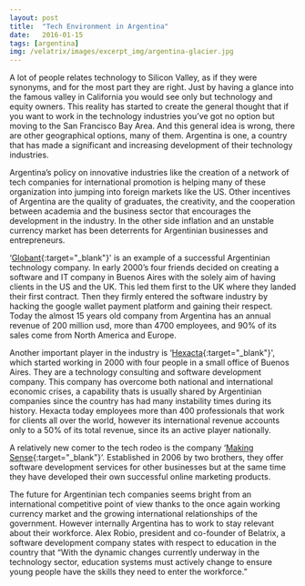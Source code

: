 ```yaml
---
layout: post
title:  "Tech Environment in Argentina"
date:   2016-01-15
tags: [argentina]
img: /velatrix/images/excerpt_img/argentina-glacier.jpg
---
```

A lot of people relates technology to Silicon Valley, as if they were synonyms, and for the most part they are right. Just by having a glance into the famous valley in California you would see only but technology and equity owners. This reality has started to create the general thought that if you want to work in the technology industries you’ve got no option but moving to the San Francisco Bay Area. And this general idea is wrong, there are other geographical options, many of them. Argentina is one, a country that has made a significant and increasing development of their technology industries.

Argentina’s policy on innovative industries like the creation of a network of tech companies for international promotion is helping many of these organization into jumping into foreign markets like the US. Other incentives of Argentina are the quality of graduates, the creativity, and the cooperation between academia and the business sector that encourages the development in the industry. In the other side inflation and an unstable currency market has been deterrents for Argentinian businesses and entrepreneurs.

‘[Globant](https://www.globant.com/){:target="_blank"}' is an example of a successful Argentinian technology company. In early 2000’s four friends decided on creating a software and IT company in Buenos Aires with the solely aim of having clients in the US and the UK. This led them first to the UK where they landed their first contract. Then they firmly entered the software industry by hacking the google wallet payment platform and gaining their respect. Today the almost 15 years old company from Argentina has an annual revenue of 200 million usd, more than 4700 employees, and 90% of its sales come from North America and Europe.

Another important player in the industry is ‘[Hexacta](http://www.hexacta.com/){:target="_blank"}', which started working in 2000 with four people in a small office of Buenos Aires. They are a technology consulting and software development company. This company has overcome both national and international economic crises, a capability thats is usually shared by Argentinian companies since the country has had many instability times during its history. Hexacta today employees more than 400 professionals that work for clients all over the world, however its international revenue accounts only to a 50% of its total revenue, since its an active player nationally.

A relatively new comer to the tech rodeo is the company ‘[Making Sense](http://makingsense.com/){:target="_blank"}’. Established in 2006 by two brothers, they offer software development services for other businesses but at the same time they have developed their own successful online marketing products.

The future for Argentinian tech companies seems bright from an international competitive point of view thanks to the once again working currency market and the growing international relationships of the government. However internally Argentina has to work to stay relevant about their workforce. Alex Robio, president and co-founder of Belatrix, a software development company states with respect to education in the country that “With the dynamic changes currently underway in the technology sector, education systems must actively change to ensure young people have the skills they need to enter the workforce.”